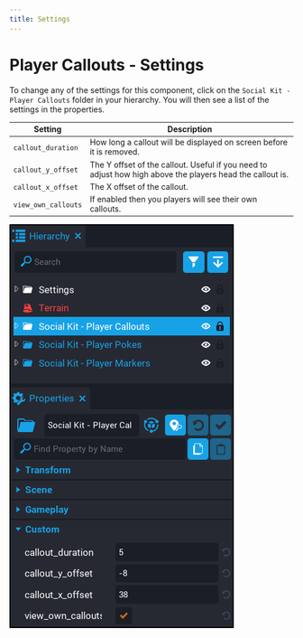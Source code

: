 ```yaml
---
title: Settings
---
```


# Player Callouts - Settings

To change any of the settings for this component, click on the `Social Kit - Player Callouts` folder in your hierarchy.  You will then see a list of the settings in the properties.

| Setting | Description | 
| ------- | ----------- |
| `callout_duration` | How long a callout will be displayed on screen before it is removed. |
| `callout_y_offset` | The Y offset of the callout.  Useful if you need to adjust how high above the players head the callout is. |
| `callout_x_offset` | The X offset of the callout. |
| `view_own_callouts` | If enabled then you players will see their own callouts. |

![](../images/callouts_settings.png)